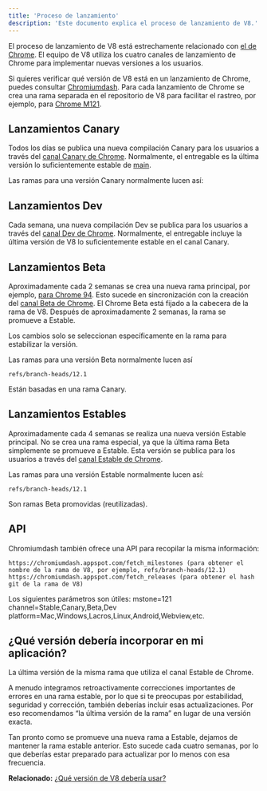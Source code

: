 ```yaml
---
title: 'Proceso de lanzamiento'
description: 'Este documento explica el proceso de lanzamiento de V8.'
---
```

El proceso de lanzamiento de V8 está estrechamente relacionado con [el de Chrome](https://www.chromium.org/getting-involved/dev-channel). El equipo de V8 utiliza los cuatro canales de lanzamiento de Chrome para implementar nuevas versiones a los usuarios.

Si quieres verificar qué versión de V8 está en un lanzamiento de Chrome, puedes consultar [Chromiumdash](https://chromiumdash.appspot.com/releases). Para cada lanzamiento de Chrome se crea una rama separada en el repositorio de V8 para facilitar el rastreo, por ejemplo, para [Chrome M121](https://chromium.googlesource.com/v8/v8/+log/refs/branch-heads/12.1).

## Lanzamientos Canary

Todos los días se publica una nueva compilación Canary para los usuarios a través del [canal Canary de Chrome](https://www.google.com/chrome/browser/canary.html?platform=win64). Normalmente, el entregable es la última versión lo suficientemente estable de [main](https://chromium.googlesource.com/v8/v8.git/+/refs/heads/main).

Las ramas para una versión Canary normalmente lucen así:

## Lanzamientos Dev

Cada semana, una nueva compilación Dev se publica para los usuarios a través del [canal Dev de Chrome](https://www.google.com/chrome/browser/desktop/index.html?extra=devchannel&platform=win64). Normalmente, el entregable incluye la última versión de V8 lo suficientemente estable en el canal Canary.


## Lanzamientos Beta

Aproximadamente cada 2 semanas se crea una nueva rama principal, por ejemplo, [para Chrome 94](https://chromium.googlesource.com/v8/v8.git/+log/branch-heads/9.4). Esto sucede en sincronización con la creación del [canal Beta de Chrome](https://www.google.com/chrome/browser/beta.html?platform=win64). El Chrome Beta está fijado a la cabecera de la rama de V8. Después de aproximadamente 2 semanas, la rama se promueve a Estable.

Los cambios solo se seleccionan específicamente en la rama para estabilizar la versión.

Las ramas para una versión Beta normalmente lucen así

```
refs/branch-heads/12.1
```

Están basadas en una rama Canary.

## Lanzamientos Estables

Aproximadamente cada 4 semanas se realiza una nueva versión Estable principal. No se crea una rama especial, ya que la última rama Beta simplemente se promueve a Estable. Esta versión se publica para los usuarios a través del [canal Estable de Chrome](https://www.google.com/chrome/browser/desktop/index.html?platform=win64).

Las ramas para una versión Estable normalmente lucen así:

```
refs/branch-heads/12.1
```

Son ramas Beta promovidas (reutilizadas).

## API

Chromiumdash también ofrece una API para recopilar la misma información:

```
https://chromiumdash.appspot.com/fetch_milestones (para obtener el nombre de la rama de V8, por ejemplo, refs/branch-heads/12.1)
https://chromiumdash.appspot.com/fetch_releases (para obtener el hash git de la rama de V8)
```

Los siguientes parámetros son útiles:
mstone=121
channel=Stable,Canary,Beta,Dev
platform=Mac,Windows,Lacros,Linux,Android,Webview,etc.

## ¿Qué versión debería incorporar en mi aplicación?

La última versión de la misma rama que utiliza el canal Estable de Chrome.

A menudo integramos retroactivamente correcciones importantes de errores en una rama estable, por lo que si te preocupas por estabilidad, seguridad y corrección, también deberías incluir esas actualizaciones. Por eso recomendamos “la última versión de la rama” en lugar de una versión exacta.

Tan pronto como se promueve una nueva rama a Estable, dejamos de mantener la rama estable anterior. Esto sucede cada cuatro semanas, por lo que deberías estar preparado para actualizar por lo menos con esa frecuencia.

**Relacionado:** [¿Qué versión de V8 debería usar?](/docs/version-numbers#which-v8-version-should-i-use%3F)

